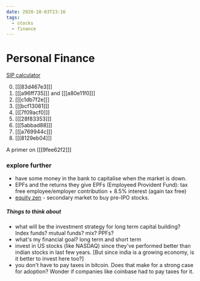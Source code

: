 ```yaml
---
date: 2020-10-03T23:16
tags: 
  - stocks
  - finance
---
```


# Personal Finance

[SIP calculator](https://sipcalculator.in/result)

0. [[[83d467e3]]]
1. [[[a96ff735]]] and [[[a80e11f0]]]
2. [[[c1db7f2e]]]
3. [[[bcf13081]]]
4. [[[7f09acf0]]]
5. [[[28f83353]]]
6. [[[5abbad88]]]
7. [[[a769944c]]]
8. [[[8129eb04]]]


A primer on [[[9fee62f2]]]


### explore further

- have some money in the bank to capitalise when the market is down.
- EPFs and the returns they give
EPFs (Employeed Provident Fund): tax free employee/employer contribution + 8.5% interest (again tax free)
- [equity zen](https://equityzen.com) - secondary market to buy pre-IPO stocks.



##### Things to think about

- what will be the investment strategy for long term capital building?  
Index funds? mutual funds? mix? PPFs?
- what's my financial goal? long term and short term
- invest in US stocks (like NASDAQ) since they've performed better than indian stocks in last few years. [But since india is a growing economy, is it better to invest here too?]
- you don't have to pay taxes in bitcoin. Does that make for a strong case for adoption? Wonder if companies like coinbase had to pay taxes for it.
